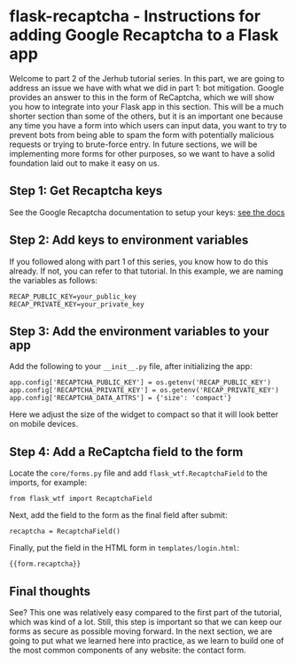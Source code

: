 # flask-recaptcha - Instructions for adding Google Recaptcha to a Flask app
Welcome to part 2 of the Jerhub tutorial series. In this part, we are going to
address an issue we have with what we did in part 1: bot mitigation. Google
provides an answer to this in the form of ReCaptcha, which we will show you how
to integrate into your Flask app in this section. This will be a much shorter
section than some of the others, but it is an important one because any time you
have a form into which users can input data, you want to try to prevent bots
from being able to spam the form with potentially malicious requests or trying
to brute-force entry. In future sections, we will be implementing more forms for
other purposes, so we want to have a solid foundation laid out to make it easy
on us.

## Step 1: Get Recaptcha keys
See the Google Recaptcha documentation to setup your keys:
[see the docs](https://developers.google.com/recaptcha/docs/v3)

## Step 2: Add keys to environment variables
If you followed along with part 1 of this series, you know how to do this
already. If not, you can refer to that tutorial. In this example, we are naming
the variables as follows:
```
RECAP_PUBLIC_KEY=your_public_key
RECAP_PRIVATE_KEY=your_private_key
```

## Step 3: Add the environment variables to your app
Add the following to your `__init__.py` file, after initializing the app:
```
app.config['RECAPTCHA_PUBLIC_KEY'] = os.getenv('RECAP_PUBLIC_KEY')
app.config['RECAPTCHA_PRIVATE_KEY'] = os.getenv('RECAP_PRIVATE_KEY')
app.config['RECAPTCHA_DATA_ATTRS'] = {'size': 'compact'}
```
Here we adjust the size of the widget to compact so that it will look better on
mobile devices.

## Step 4: Add a ReCaptcha field to the form
Locate the `core/forms.py` file and add `flask_wtf.RecaptchaField` to the
imports, for example:
```
from flask_wtf import RecaptchaField
```
Next, add the field to the form as the final field after submit:
```
recaptcha = RecaptchaField()
```
Finally, put the field in the HTML form in `templates/login.html`:
```
{{form.recaptcha}}
```

## Final thoughts
See? This one was relatively easy compared to the first part of the tutorial,
which was kind of a lot. Still, this step is important so that we can keep our
forms as secure as possible moving forward. In the next section, we are going to
put what we learned here into practice, as we learn to build one of the most
common components of any website: the contact form.
